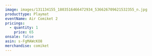```yaml
---
image: images/131134155_1803516466472934_536626709621532355_n.jpg
producttype: Playmat
eventName: Air Comiket 2
pricings:
  - quantity: 1
    price: 65
onsale: false
asin: s-FgMAWcKO8
merchandise: comiket
---
```

